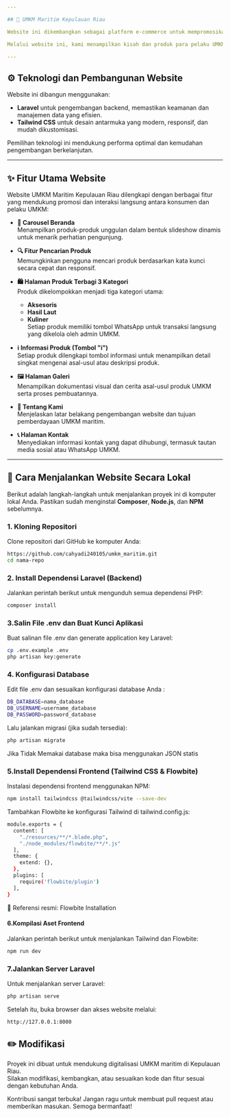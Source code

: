 ```yaml
---

## 🌊 UMKM Maritim Kepulauan Riau

Website ini dikembangkan sebagai platform e-commerce untuk mempromosikan dan memasarkan produk dari pelaku Usaha Mikro, Kecil, dan Menengah (UMKM) di sektor maritim wilayah Kepulauan Riau. Terinspirasi oleh kekayaan laut dan budaya bahari, proyek ini bertujuan mengangkat potensi lokal agar mampu bersaing di pasar nasional hingga internasional.

Melalui website ini, kami menampilkan kisah dan produk para pelaku UMKM — mulai dari hasil laut, kuliner khas pesisir, hingga aksesoris bernuansa bahari. Dengan memadukan pengetahuan tradisional dan inovasi digital, UMKM ini terus berkembang dan berkontribusi dalam pemberdayaan masyarakat pesisir.

---
```


## ⚙️ Teknologi dan Pembangunan Website

Website ini dibangun menggunakan:

* **Laravel** untuk pengembangan backend, memastikan keamanan dan manajemen data yang efisien.
* **Tailwind CSS** untuk desain antarmuka yang modern, responsif, dan mudah dikustomisasi.

Pemilihan teknologi ini mendukung performa optimal dan kemudahan pengembangan berkelanjutan.

---
## ✨ Fitur Utama Website

Website UMKM Maritim Kepulauan Riau dilengkapi dengan berbagai fitur yang mendukung promosi dan interaksi langsung antara konsumen dan pelaku UMKM:

- **🔄 Carousel Beranda**  
  Menampilkan produk-produk unggulan dalam bentuk slideshow dinamis untuk menarik perhatian pengunjung.

- **🔍 Fitur Pencarian Produk**  
  Memungkinkan pengguna mencari produk berdasarkan kata kunci secara cepat dan responsif.

- **🛍️ Halaman Produk Terbagi 3 Kategori**  
  Produk dikelompokkan menjadi tiga kategori utama:
  - **Aksesoris**
  - **Hasil Laut**
  - **Kuliner**  
  Setiap produk memiliki tombol WhatsApp untuk transaksi langsung yang dikelola oleh admin UMKM.

- **ℹ️ Informasi Produk (Tombol "i")**  
  Setiap produk dilengkapi tombol informasi untuk menampilkan detail singkat mengenai asal-usul atau deskripsi produk.

- **🖼️ Halaman Galeri**  
  Menampilkan dokumentasi visual dan cerita asal-usul produk UMKM serta proses pembuatannya.

- **👥 Tentang Kami**  
  Menjelaskan latar belakang pengembangan website dan tujuan pemberdayaan UMKM maritim.

- **📞 Halaman Kontak**  
  Menyediakan informasi kontak yang dapat dihubungi, termasuk tautan media sosial atau WhatsApp UMKM.
---
## 🚀 Cara Menjalankan Website Secara Lokal
Berikut adalah langkah-langkah untuk menjalankan proyek ini di komputer lokal Anda. Pastikan sudah menginstal **Composer**, **Node.js**, dan **NPM** sebelumnya.

### 1. Kloning Repositori
Clone repositori dari GitHub ke komputer Anda:
```bash
https://github.com/cahyadi240105/umkm_maritim.git
cd nama-repo
```
### 2. Install Dependensi Laravel (Backend)
Jalankan perintah berikut untuk mengunduh semua dependensi PHP:
```bash
composer install
```
### 3.Salin File .env dan Buat Kunci Aplikasi
Buat salinan file .env dan generate application key Laravel:
```bash
cp .env.example .env
php artisan key:generate
```
### 4. Konfigurasi Database
Edit file .env dan sesuaikan konfigurasi database Anda : 
```bash
DB_DATABASE=nama_database
DB_USERNAME=username_database
DB_PASSWORD=password_database
```
Lalu jalankan migrasi (jika sudah tersedia):
```bash
php artisan migrate
```
Jika Tidak Memakai database maka bisa menggunakan JSON statis

### 5.Install Dependensi Frontend (Tailwind CSS & Flowbite)
Instalasi dependensi frontend menggunakan NPM:
```bash
npm install tailwindcss @tailwindcss/vite --save-dev
```
Tambahkan Flowbite ke konfigurasi Tailwind di tailwind.config.js:
```bash
module.exports = {
  content: [
    "./resources/**/*.blade.php",
    "./node_modules/flowbite/**/*.js"
  ],
  theme: {
    extend: {},
  },
  plugins: [
    require('flowbite/plugin')
  ],
}
```
📖 Referensi resmi: Flowbite Installation 

#### 6.Kompilasi Aset Frontend
Jalankan perintah berikut untuk menjalankan Tailwind dan Flowbite:
```bash
npm run dev
```
### 7.Jalankan Server Laravel
Untuk menjalankan server Laravel:
```bash
php artisan serve
```
Setelah itu, buka browser dan akses website melalui:
```bash
http://127.0.0.1:8000
```

## ✏️ Modifikasi

Proyek ini dibuat untuk mendukung digitalisasi UMKM maritim di Kepulauan Riau.  
Silakan modifikasi, kembangkan, atau sesuaikan kode dan fitur sesuai dengan kebutuhan Anda.

Kontribusi sangat terbuka! Jangan ragu untuk membuat pull request atau memberikan masukan. Semoga bermanfaat!
